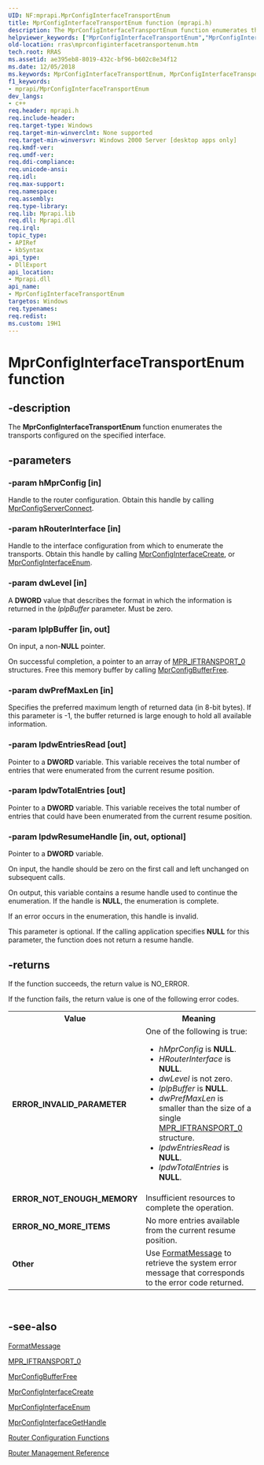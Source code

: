 ```yaml
---
UID: NF:mprapi.MprConfigInterfaceTransportEnum
title: MprConfigInterfaceTransportEnum function (mprapi.h)
description: The MprConfigInterfaceTransportEnum function enumerates the transports configured on the specified interface.helpviewer_keywords: ["MprConfigInterfaceTransportEnum","MprConfigInterfaceTransportEnum function [RAS]","_mpr_mprconfiginterfacetransportenum","mprapi/MprConfigInterfaceTransportEnum","rras.mprconfiginterfacetransportenum"]
old-location: rras\mprconfiginterfacetransportenum.htm
tech.root: RRAS
ms.assetid: ae395eb8-8019-432c-bf96-b602c8e34f12
ms.date: 12/05/2018
ms.keywords: MprConfigInterfaceTransportEnum, MprConfigInterfaceTransportEnum function [RAS], _mpr_mprconfiginterfacetransportenum, mprapi/MprConfigInterfaceTransportEnum, rras.mprconfiginterfacetransportenum
f1_keywords:
- mprapi/MprConfigInterfaceTransportEnum
dev_langs:
- c++
req.header: mprapi.h
req.include-header: 
req.target-type: Windows
req.target-min-winverclnt: None supported
req.target-min-winversvr: Windows 2000 Server [desktop apps only]
req.kmdf-ver: 
req.umdf-ver: 
req.ddi-compliance: 
req.unicode-ansi: 
req.idl: 
req.max-support: 
req.namespace: 
req.assembly: 
req.type-library: 
req.lib: Mprapi.lib
req.dll: Mprapi.dll
req.irql: 
topic_type:
- APIRef
- kbSyntax
api_type:
- DllExport
api_location:
- Mprapi.dll
api_name:
- MprConfigInterfaceTransportEnum
targetos: Windows
req.typenames: 
req.redist: 
ms.custom: 19H1
---
```


# MprConfigInterfaceTransportEnum function


## -description


The 
<b>MprConfigInterfaceTransportEnum</b> function enumerates the transports configured on the specified interface.


## -parameters




### -param hMprConfig [in]

Handle to the router configuration. Obtain this handle by calling 
<a href="https://docs.microsoft.com/windows/desktop/api/mprapi/nf-mprapi-mprconfigserverconnect">MprConfigServerConnect</a>.


### -param hRouterInterface [in]

Handle to the interface configuration from which to enumerate the transports. Obtain this handle by calling 
<a href="https://docs.microsoft.com/windows/desktop/api/mprapi/nf-mprapi-mprconfiginterfacecreate">MprConfigInterfaceCreate</a>, or 
<a href="https://docs.microsoft.com/windows/desktop/api/mprapi/nf-mprapi-mprconfiginterfaceenum">MprConfigInterfaceEnum</a>.


### -param dwLevel [in]

A <b>DWORD</b> value that describes the format in which the information is returned in the <i>lplpBuffer</i> parameter. Must be zero.


### -param lplpBuffer [in, out]

On input, a non-<b>NULL</b> pointer. 




On successful completion, a pointer to an array of <a href="https://docs.microsoft.com/windows/desktop/api/mprapi/ns-mprapi-mpr_transport_0">MPR_IFTRANSPORT_0</a> structures. Free this memory buffer by calling 
<a href="https://docs.microsoft.com/windows/desktop/api/mprapi/nf-mprapi-mprconfigbufferfree">MprConfigBufferFree</a>.


### -param dwPrefMaxLen [in]

Specifies the preferred maximum length of returned data (in 8-bit bytes). If this parameter is -1, the buffer returned is large enough to hold all available information.


### -param lpdwEntriesRead [out]

Pointer to a <b>DWORD</b> variable. This variable receives the total number of entries that were enumerated from the current resume position.


### -param lpdwTotalEntries [out]

Pointer to a <b>DWORD</b> variable. This variable receives the total number of entries that could have been enumerated from the current resume position.


### -param lpdwResumeHandle [in, out, optional]

Pointer to a <b>DWORD</b> variable. 




On input, the handle should be zero on the first call and left unchanged on subsequent calls.

On output, this variable contains a resume handle used to continue the enumeration. If the handle is <b>NULL</b>, the enumeration is complete.

If an error occurs in the enumeration, this handle is invalid.

This parameter is optional. If the calling application specifies <b>NULL</b> for this parameter, the function does not return a resume handle.


## -returns



If the function succeeds, the return value is NO_ERROR.

If the function fails, the return value is one of the following error codes.

<table>
<tr>
<th>Value</th>
<th>Meaning</th>
</tr>
<tr>
<td width="40%">
<dl>
<dt><b>ERROR_INVALID_PARAMETER</b></dt>
</dl>
</td>
<td width="60%">
One of the following is true: 




<ul>
<li><i>hMprConfig</i> is <b>NULL</b>.</li>
<li><i>HRouterInterface</i> is <b>NULL</b>.</li>
<li><i>dwLevel</i> is not zero.</li>
<li><i>lplpBuffer</i> is <b>NULL</b>.</li>
<li><i>dwPrefMaxLen</i> is smaller than the size of a single 
<a href="https://docs.microsoft.com/windows/desktop/api/mprapi/ns-mprapi-mpr_transport_0">MPR_IFTRANSPORT_0</a> structure.</li>
<li><i>lpdwEntriesRead</i> is <b>NULL</b>.</li>
<li><i>lpdwTotalEntries</i> is <b>NULL</b>.</li>
</ul>
</td>
</tr>
<tr>
<td width="40%">
<dl>
<dt><b>ERROR_NOT_ENOUGH_MEMORY</b></dt>
</dl>
</td>
<td width="60%">
Insufficient resources to complete the operation.

</td>
</tr>
<tr>
<td width="40%">
<dl>
<dt><b>ERROR_NO_MORE_ITEMS</b></dt>
</dl>
</td>
<td width="60%">
No more entries available from the current resume position.

</td>
</tr>
<tr>
<td width="40%">
<dl>
<dt><b>Other</b></dt>
</dl>
</td>
<td width="60%">
Use 
<a href="https://docs.microsoft.com/windows/desktop/api/winbase/nf-winbase-formatmessage">FormatMessage</a> to retrieve the system error message that corresponds to the error code returned.

</td>
</tr>
</table>
 




## -see-also




<a href="https://docs.microsoft.com/windows/desktop/api/winbase/nf-winbase-formatmessage">FormatMessage</a>



<a href="https://docs.microsoft.com/windows/desktop/api/mprapi/ns-mprapi-mpr_iftransport_0">MPR_IFTRANSPORT_0</a>



<a href="https://docs.microsoft.com/windows/desktop/api/mprapi/nf-mprapi-mprconfigbufferfree">MprConfigBufferFree</a>



<a href="https://docs.microsoft.com/windows/desktop/api/mprapi/nf-mprapi-mprconfiginterfacecreate">MprConfigInterfaceCreate</a>



<a href="https://docs.microsoft.com/windows/desktop/api/mprapi/nf-mprapi-mprconfiginterfaceenum">MprConfigInterfaceEnum</a>



<a href="https://docs.microsoft.com/windows/desktop/api/mprapi/nf-mprapi-mprconfiginterfacegethandle">MprConfigInterfaceGetHandle</a>



<a href="https://docs.microsoft.com/windows/desktop/RRAS/router-configuration-functions">Router Configuration Functions</a>



<a href="https://docs.microsoft.com/windows/desktop/RRAS/router-management-reference">Router Management Reference</a>
 

 

